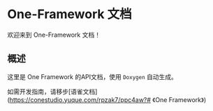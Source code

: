 # One-Framework 文档

欢迎来到 One-Framework 文档！

## 概述

这里是 One Framework 的API文档，使用 `Doxygen` 自动生成。

如需开发指南，请移步[语雀文档](https://conestudio.yuque.com/rpzak7/ppc4aw?# 《One Framework》)